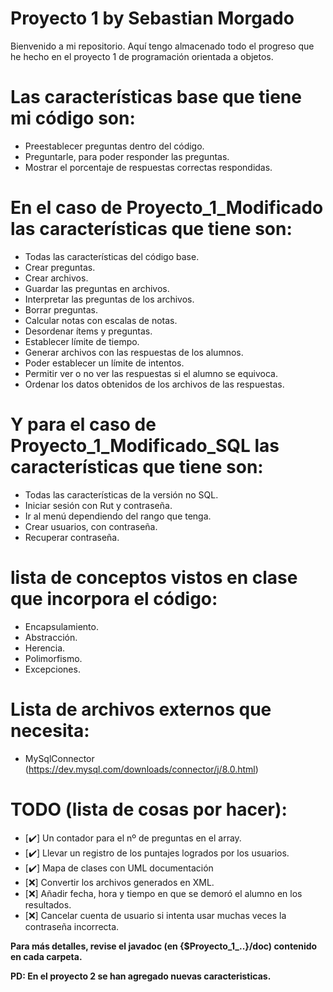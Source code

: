 # Proyecto 1 by Sebastian Morgado

Bienvenido a mi repositorio. Aquí tengo almacenado todo el progreso que he hecho en el proyecto 1 de programación orientada a objetos.

# Las características base que tiene mi código son:

  - Preestablecer preguntas dentro del código.
  - Preguntarle, para poder responder las preguntas.
  - Mostrar el porcentaje de respuestas correctas respondidas.

# En el caso de Proyecto_1_Modificado las características que tiene son:

  - Todas las características del código base.
  - Crear preguntas.
  - Crear archivos.
  - Guardar las preguntas en archivos.
  - Interpretar las preguntas de los archivos.
  - Borrar preguntas.
  - Calcular notas con escalas de notas.
  - Desordenar ítems y preguntas.
  - Establecer límite de tiempo.
  - Generar archivos con las respuestas de los alumnos.
  - Poder establecer un límite de intentos.
  - Permitir ver o no ver las respuestas si el alumno se equivoca.
  - Ordenar los datos obtenidos de los archivos de las respuestas.

# Y para el caso de Proyecto_1_Modificado_SQL las características que tiene son:

  - Todas las características de la versión no SQL.
  - Iniciar sesión con Rut y contraseña.
  - Ir al menú dependiendo del rango que tenga.
  - Crear usuarios, con contraseña.
  - Recuperar contraseña.
  
# lista de conceptos vistos en clase que incorpora el código:

  - Encapsulamiento.
  - Abstracción.
  - Herencia.
  - Polimorfismo.
  - Excepciones.

# Lista de archivos externos que necesita:

  - MySqlConnector (https://dev.mysql.com/downloads/connector/j/8.0.html)

# TODO (lista de cosas por hacer):
  - [✔️] Un contador para el nº de preguntas en el array.
  - [✔️] Llevar un registro de los puntajes logrados por los usuarios.
  - [✔️] Mapa de clases con UML documentación
  - [❌] Convertir los archivos generados en XML.
  - [❌] Añadir fecha, hora y tiempo en que se demoró el alumno en los resultados.
  - [❌] Cancelar cuenta de usuario si intenta usar muchas veces la contraseña incorrecta.
  
**Para más detalles, revise el javadoc (en {$Proyecto_1_..}/doc) contenido en cada carpeta.**

**PD: En el proyecto 2 se han agregado nuevas caracteristicas.**
